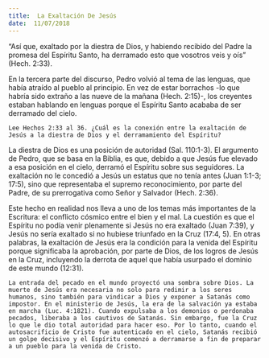```yaml
---
title:  La Exaltación De Jesús
date:  11/07/2018
---
```


“Así que, exaltado por la diestra de Dios, y habiendo recibido del Padre la promesa del Espíritu Santo, ha derramado esto que vosotros veis y oís” (Hech. 2:33).

En la tercera parte del discurso, Pedro volvió al tema de las lenguas, que había atraído al pueblo al principio. En vez de estar borrachos -lo que habría sido extraño a las nueve de la mañana (Hech. 2:15)-, los creyentes estaban hablando en lenguas porque el Espíritu Santo acababa de ser derramado del cielo.

`Lee Hechos 2:33 al 36. ¿Cuál es la conexión entre la exaltación de Jesús a la diestra de Dios y el derramamiento del Espíritu?`

La diestra de Dios es una posición de autoridad (Sal. 110:1-3). El argumento de Pedro, que se basa en la Biblia, es que, debido a que Jesús fue elevado a esa posición en el cielo, derramó el Espíritu sobre sus seguidores. La exaltación no le concedió a Jesús un estatus que no tenía antes (Juan 1:1-3; 17:5), sino que representaba el supremo reconocimiento, por parte del Padre, de su prerrogativa como Señor y Salvador (Hech. 2:36).

Este hecho en realidad nos lleva a uno de los temas más importantes de la Escritura: el conflicto cósmico entre el bien y el mal. La cuestión es que el Espíritu no podía venir plenamente si Jesús no era exaltado (Juan 7:39), y Jesús no sería exaltado si no hubiese triunfado en la Cruz (17:4, 5). En otras palabras, la exaltación de Jesús era la condición para la venida del Espíritu porque significaba la aprobación, por parte de Dios, de los logros de Jesús en la Cruz, incluyendo la derrota de aquel que había usurpado el dominio de este mundo (12:31).

`La entrada del pecado en el mundo proyectó una sombra sobre Dios. La muerte de Jesús era necesaria no solo para redimir a los seres humanos, sino también para vindicar a Dios y exponer a Satanás como impostor. En el ministerio de Jesús, la era de la salvación ya estaba en marcha (Luc. 4:1821). Cuando expulsaba a los demonios o perdonaba pecados, liberaba a los cautivos de Satanás. Sin embargo, fue la Cruz lo que le dio total autoridad para hacer eso. Por lo tanto, cuando el autosacrificio de Cristo fue autenticado en el cielo, Satanás recibió un golpe decisivo y el Espíritu comenzó a derramarse a fin de preparar a un pueblo para la venida de Cristo.`